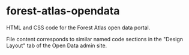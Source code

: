 # forest-atlas-opendata

HTML and CSS code for the Forest Atlas open data portal.

File content corresponds to similar named code sections in the "Design Layout" tab of the Open Data admin site.
